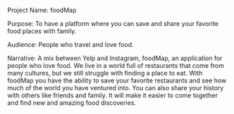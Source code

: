 Project Name: foodMap

Purpose: To have a platform where you can save and share your favorite food places with family.

Audience: People who travel and love food. 

Narrative: A mix between Yelp and Instagram, foodMap, an application for people who love food. We live in a world full of restaurants that come from many cultures, but we still struggle with finding a place to eat. With foodMap you have the ability to save your favorite restaurants and see how much of the world you have ventured into. You can also share your history with others like friends and family. It will make it easier to come together and find new and amazing food discoveries. 
